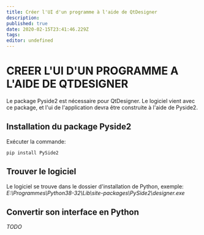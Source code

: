 ```yaml
---
title: Créer l'UI d'un programme à l'aide de QtDesigner
description: 
published: true
date: 2020-02-15T23:41:46.229Z
tags: 
editor: undefined
---
```


# CREER L'UI D'UN PROGRAMME A L'AIDE DE QTDESIGNER

Le package Pyside2 est nécessaire pour QtDesigner. Le logiciel vient avec ce package, et l'ui de l'application devra être construite à l'aide de Pyside2.

## Installation du package Pyside2

Exécuter la commande: 

`pip install PySide2`

## Trouver le logiciel

Le logiciel se trouve dans le dossier d'installation de Python, exemple: _E:\Programmes\Python38-32\Lib\site-packages\PySide2\designer.exe_

## Convertir son interface en Python

_TODO_